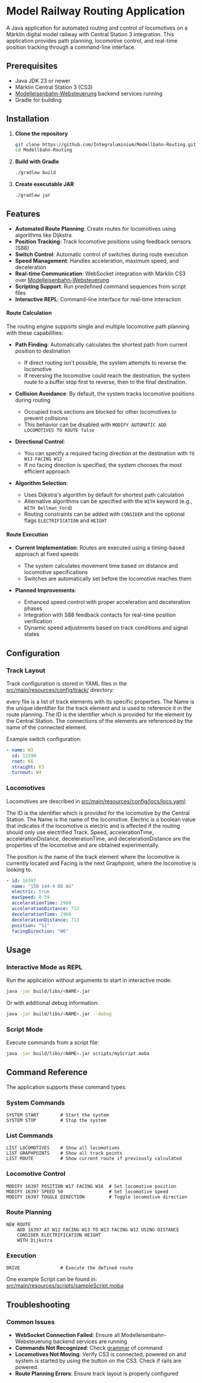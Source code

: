 # Model Railway Routing Application

A Java application for automated routing and control of locomotives on a Märklin digital model railway with Central
Station 3 integration.
This application provides path planning, locomotive control, and real-time position tracking through a command-line
interface.

## Prerequisites

- Java JDK 23 or newer
- Märklin Central Station 3 (CS3)
- [Modelleisenbahn-Websteuerung](https://github.com/Rediate15/Modelleisenbahn-Websteuerung) backend services running
- Gradle for building

## Installation

1. **Clone the repository**
   ```bash
   git clone https://github.com/Integraluminium/Modellbahn-Routing.git
   cd Modellbahn-Routing
   ```

2. **Build with Gradle**
   ```bash
   ./gradlew build
   ```

3. **Create executable JAR**
   ```bash
   ./gradlew jar
   ```

## Features

- **Automated Route Planning**: Create routes for locomotives using algorithms like Dijkstra
- **Position Tracking**: Track locomotive positions using feedback sensors (S88)
- **Switch Control**: Automatic control of switches during route execution
- **Speed Management**: Handles acceleration, maximum speed, and deceleration
- **Real-time Communication**: WebSocket integration with Märklin CS3
  over [Modelleisenbahn-Websteuerung](https://github.com/Rediate15/Modelleisenbahn-Websteuerung)
- **Scripting Support**: Run predefined command sequences from script files
- **Interactive REPL**: Command-line interface for real-time interaction

#### Route Calculation

The routing engine supports single and multiple locomotive path planning with these capabilities:

- **Path Finding**: Automatically calculates the shortest path from current position to destination
    - If direct routing isn't possible, the system attempts to reverse the locomotive
    - If reversing the locomotive could reach the destination, the system route to a buffer stop first to reverse, then
      to the final destination.

- **Collision Avoidance**: By default, the system tracks locomotive positions during routing
    - Occupied track sections are blocked for other locomotives to prevent collisions
    - This behavior can be disabled with `MODIFY AUTOMATIC ADD LOCOMOTIVES TO ROUTE false`

- **Directional Control**:
    - You can specify a required facing direction at the destination with `TO W13 FACING W12`
    - If no facing direction is specified, the system chooses the most efficient approach

- **Algorithm Selection**:
    - Uses Dijkstra's algorithm by default for shortest path calculation
    - Alternative algorithms can be specified with the `WITH` keyword (e.g., `WITH Bellman_Ford`)
    - Routing constraints can be added with `CONSIDER` and the optional flags `ELECTRIFICATION` and `HEIGHT`

#### Route Execution

- **Current Implementation**: Routes are executed using a timing-based approach at fixed speeds
    - The system calculates movement time based on distance and locomotive specifications
    - Switches are automatically set before the locomotive reaches them

- **Planned Improvements**:
    - Enhanced speed control with proper acceleration and deceleration phases
    - Integration with S88 feedback contacts for real-time position verification
    - Dynamic speed adjustments based on track conditions and signal states

## Configuration

### Track Layout

Track configuration is stored in YAML files in the [src/main/resources/config/track/](src/main/resources/config/track)
directory:

every file is a list of track elements with its specific properties.
The Name is the unique identifier for the track element and is used to reference it in the route planning.
The ID is the identifier which is provided for the element by the Central Station.
The connections of the elements are referenced by the name of the connected element.

Example switch configuration:

```yaml
- name: W3
  id: 12290
  root: K6
  straight: K3
  turnout: W4
```

### Locomotives

Locomotives are described in [src/main/resources/config/locs/locs.yaml](src/main/resources/config/locs/locs.yaml):

The ID is the identifier which is provided for the locomotive by the Central Station.
The Name is the name of the locomotive.
Electric is a boolean value that indicates if the locomotive is electric and is affected if the routing should only use
electrified Track.
Speed, accelerationTime, accelerationDistance, decelerationTime, and decelerationDistance are the properties of the
locomotive and are obtained experimentally.

The position is the name of the track element where the locomotive is currently located and Facing is the next
Graphpoint, where the locomotive is looking to.

```yaml
- id: 16397
  name: "150 144-4 DB AG"
  electric: true
  maxSpeed: 0.59
  accelerationTime: 2960
  accelerationDistance: 713
  decelerationTime: 2960
  decelerationDistance: 713
  position: "S1"
  facingDirection: "W6"
```

[//]: # (## Starting the WebSocket Backend)

[//]: # ()

[//]: # ()

[//]: # ()

[//]: # (First, start the required Modelleisenbahn-Websteuerung services:)

[//]: # ()

[//]: # ()

[//]: # ()

[//]: # (```powershell)

[//]: # ()

[//]: # (Start-Process -FilePath ".venv\Scripts\python.exe" -ArgumentList "backend/src/start.py", "raw_can_sender")

[//]: # ()

[//]: # (Start-Process -FilePath ".venv\Scripts\python.exe" -ArgumentList "backend/src/start.py", "can_sender")

[//]: # ()

[//]: # (Start-Process -FilePath ".venv\Scripts\python.exe" -ArgumentList "backend/src/start.py", "raw_can_receiver")

[//]: # ()

[//]: # (Start-Process -FilePath ".venv\Scripts\python.exe" -ArgumentList "backend/src/start.py", "can_receiver")

[//]: # ()

[//]: # (Start-Process -FilePath ".venv\Scripts\python.exe" -ArgumentList "backend/src/start.py", "can")

[//]: # ()

[//]: # (```)

## Usage

### Interactive Mode as REPL

Run the application without arguments to start in interactive mode:

```bash
java -jar build/libs/<NAME>.jar
```

Or with additional debug information:

```bash
java -jar build/libs/<NAME>.jar --debug
```

### Script Mode

Execute commands from a script file:

```bash
java -jar build/libs/<NAME>.jar scripts/myScript.moba
```

## Command Reference

The application supports these command types:

### System Commands

```
SYSTEM START        # Start the system
SYSTEM STOP         # Stop the system
```

### List Commands

```
LIST LOCOMOTIVES    # Show all locomotives
LIST GRAPHPOINTS    # Show all track points
LIST ROUTE          # Show current route if previously calculated
```

### Locomotive Control

```
MODIFY 16397 POSITION W17 FACING W16  # Set locomotive position
MODIFY 16397 SPEED 50                 # Set locomotive speed
MODIFY 16397 TOGGLE DIRECTION         # Toggle locomotive direction
```

### Route Planning

```
NEW ROUTE
    ADD 16397 AT W12 FACING W13 TO W13 FACING W12 USING DISTANCE
    CONSIDER ELECTRIFICATION HEIGHT
    WITH Dijkstra
```

### Execution

```
DRIVE               # Execute the defined route
```

One example Script can be found
in: [src/main/resources/scripts/sampleScript.moba](src/main/resources/scripts/sampleScript.moba)

## Troubleshooting

### Common Issues

- **WebSocket Connection Failed**: Ensure all Modelleisenbahn-Websteuerung backend services are running
- **Commands Not Recognized**: Check [grammar](src/main/resources/Backus–Naur-format.txt) of command
- **Locomotives Not Moving**: Verify CS3 is connected, powered on and system is started by using the button on the CS3.
  Check if rails are powered.
- **Route Planning Errors**: Ensure track layout is properly configured

